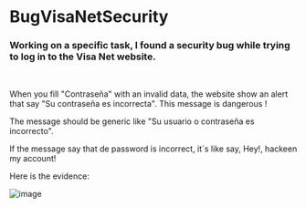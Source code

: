 # BugVisaNetSecurity

<h3>Working on a specific task, I found a security bug while trying to log in to the Visa Net website.</h3><br>

When you fill "Contraseña" with an invalid data, the website show an alert that say "Su contraseña es incorrecta". This message is dangerous !<br>

The message should be generic like "Su usuario o contraseña es incorrecto". <br>

If the message say that de password is incorrect, it´s like say, Hey!, hackeen my account!

Here is the evidence:

![image](https://user-images.githubusercontent.com/88468127/144684621-a0b5ae0f-46ef-46dd-a097-6b5a8764bde7.png)

